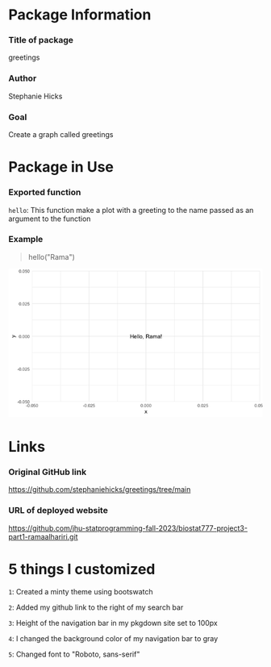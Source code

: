 # Package Information
### Title of package 
greetings

### Author
Stephanie Hicks 

### Goal 
Create a graph called greetings

# Package in Use
### Exported function
`hello`: This function make a plot with a greeting to the name passed as an argument to the function 

### Example

>hello("Rama")

![](./man/figures/greetings_plot.png)


# Links
### Original GitHub link
https://github.com/stephaniehicks/greetings/tree/main

### URL of deployed website
https://github.com/jhu-statprogramming-fall-2023/biostat777-project3-part1-ramaalhariri.git

# 5 things I customized
`1`: Created a minty theme using bootswatch 

`2`: Added my github link to the right of my search bar

`3`: Height of the navigation bar in my pkgdown site set to 100px

`4`: I changed the background color of my navigation bar to gray

`5`: Changed font to "Roboto, sans-serif"

